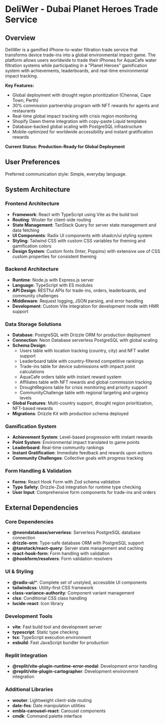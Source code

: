 # DeliWer - Dubai Planet Heroes Trade Service

## Overview

DeliWer is a gamified iPhone-to-water filtration trade service that transforms device trade-ins into a global environmental impact game. The platform allows users worldwide to trade their iPhones for AquaCafe water filtration systems while participating in a "Planet Heroes" gamification system with achievements, leaderboards, and real-time environmental impact tracking. 

**Key Features:**
- Global deployment with drought region prioritization (Chennai, Cape Town, Perth)
- 30% commission partnership program with NFT rewards for agents and restaurants
- Real-time global impact tracking with crisis region monitoring
- Shopify Dawn theme integration with copy-paste Liquid templates
- Database-backed global scaling with PostgreSQL infrastructure
- Mobile-optimized for worldwide accessibility and instant gratification rewards

**Current Status: Production-Ready for Global Deployment**

## User Preferences

Preferred communication style: Simple, everyday language.

## System Architecture

### Frontend Architecture
- **Framework**: React with TypeScript using Vite as the build tool
- **Routing**: Wouter for client-side routing
- **State Management**: TanStack Query for server state management and data fetching
- **UI Components**: Radix UI components with shadcn/ui styling system
- **Styling**: Tailwind CSS with custom CSS variables for theming and gamification colors
- **Design System**: Custom fonts (Inter, Poppins) with extensive use of CSS custom properties for consistent theming

### Backend Architecture
- **Runtime**: Node.js with Express.js server
- **Language**: TypeScript with ES modules
- **API Design**: RESTful APIs for trade-ins, orders, leaderboards, and community challenges
- **Middleware**: Request logging, JSON parsing, and error handling
- **Development**: Custom Vite integration for development mode with HMR support

### Data Storage Solutions
- **Database**: PostgreSQL with Drizzle ORM for production deployment
- **Connection**: Neon Database serverless PostgreSQL with global scaling
- **Schema Design**: 
  - Users table with location tracking (country, city) and NFT wallet support
  - Leaderboard table with country-filtered competitive rankings
  - Trade-ins table for device submissions with impact point calculations
  - AquaCafe orders table with instant reward system
  - Affiliates table with NFT rewards and global commission tracking
  - DroughtRegions table for crisis monitoring and priority support
  - CommunityChallenge table with regional targeting and urgency levels
- **Global Features**: Multi-country support, drought region prioritization, NFT-based rewards
- **Migrations**: Drizzle Kit with production schema deployed

### Gamification System
- **Achievement System**: Level-based progression with instant rewards
- **Point System**: Environmental impact translated to game points
- **Leaderboard**: Real-time community rankings
- **Instant Gratification**: Immediate feedback and rewards upon actions
- **Community Challenges**: Collective goals with progress tracking

### Form Handling & Validation
- **Forms**: React Hook Form with Zod schema validation
- **Type Safety**: Drizzle-Zod integration for runtime type checking
- **User Input**: Comprehensive form components for trade-ins and orders

## External Dependencies

### Core Dependencies
- **@neondatabase/serverless**: Serverless PostgreSQL database connection
- **drizzle-orm**: Type-safe database ORM with PostgreSQL support
- **@tanstack/react-query**: Server state management and caching
- **react-hook-form**: Form handling with validation
- **@hookform/resolvers**: Form validation resolvers

### UI & Styling
- **@radix-ui/***: Complete set of unstyled, accessible UI components
- **tailwindcss**: Utility-first CSS framework
- **class-variance-authority**: Component variant management
- **clsx**: Conditional CSS class handling
- **lucide-react**: Icon library

### Development Tools
- **vite**: Fast build tool and development server
- **typescript**: Static type checking
- **tsx**: TypeScript execution environment
- **esbuild**: Fast JavaScript bundler for production

### Replit Integration
- **@replit/vite-plugin-runtime-error-modal**: Development error handling
- **@replit/vite-plugin-cartographer**: Development environment integration

### Additional Libraries
- **wouter**: Lightweight client-side routing
- **date-fns**: Date manipulation utilities
- **embla-carousel-react**: Carousel components
- **cmdk**: Command palette interface